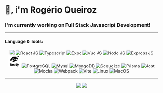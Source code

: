 # 👋, i'm Rogério Queiroz

### I'm currently working on Full Stack Javascript Development!

------

#### Language & Tools:
<div align="center">
  <img width=40 src="https://cdn.jsdelivr.net/gh/devicons/devicon/icons/javascript/javascript-original.svg" />
	<img width=40 alt="React JS" src="https://cdn.jsdelivr.net/gh/devicons/devicon/icons/react/react-original.svg" />
	<img width=40 alt="Typescript" src="https://cdn.jsdelivr.net/gh/devicons/devicon/icons/typescript/typescript-original.svg" />
	<img width=40 alt="Expo" src="https://cdn.icon-icons.com/icons2/2389/PNG/512/expo_logo_icon_145293.png" />
	<img width=40 alt="Vue JS" src="https://cdn.jsdelivr.net/gh/devicons/devicon/icons/vuejs/vuejs-original.svg" />
	<img width=40 alt="Node JS" src="https://cdn.jsdelivr.net/gh/devicons/devicon/icons/nodejs/nodejs-original.svg" />
	<img width=40 alt="Express JS" src="https://cdn.jsdelivr.net/gh/devicons/devicon/icons/express/express-original-wordmark.svg" />
	<img width=40 alt="Fastify" src="https://raw.githubusercontent.com/github/explore/d236cc6153f7ab3e68694234be43003b74cfe151/topics/fastify/fastify.png" />
	<img width=40 alt="PostgreSQL"src="https://cdn.jsdelivr.net/gh/devicons/devicon/icons/postgresql/postgresql-original.svg" />
	<img width=40 alt="Mysql" src="https://cdn.jsdelivr.net/gh/devicons/devicon/icons/mysql/mysql-original.svg" />
	<img width=40 alt="MongoDB" src="https://cdn.jsdelivr.net/gh/devicons/devicon/icons/mongodb/mongodb-original.svg" />
	<img width=40 alt="Sequelize" src="https://cdn.jsdelivr.net/gh/devicons/devicon/icons/sequelize/sequelize-original.svg" />
	<img width=60 height=40 alt="Prisma" src="https://cdn.worldvectorlogo.com/logos/prisma-2.svg" />
	<img width=40 alt="Jest" src="https://cdn.jsdelivr.net/gh/devicons/devicon/icons/jest/jest-plain.svg" />
	<img width=40 alt="Mocha" src="https://cdn.jsdelivr.net/gh/devicons/devicon/icons/mocha/mocha-plain.svg" />
	<img width=40 alt="Webpack" src="https://cdn.jsdelivr.net/gh/devicons/devicon/icons/webpack/webpack-original.svg" />
	<img width=40 alt="Vite" src="https://vitejs.dev/logo.svg" />
	<img width=40 alt="Linux" src="https://cdn.jsdelivr.net/gh/devicons/devicon/icons/linux/linux-original.svg" />
	<img width=40 alt="MacOS" src="https://cdn.jsdelivr.net/gh/devicons/devicon/icons/apple/apple-original.svg" />
</div>

------

<div align="center">
	<a href="https://github.com/rogeriomq/github-readme-stats">
  	<img align="center" src="https://github-readme-stats.vercel.app/api?username=rogeriomq&include_all_commits=true&count_private=true&show_icons=true&theme=vue-dark" />
	</a>
	<a href="">
		<img align="center" src="https://github-readme-stats.vercel.app/api/top-langs/?username=rogeriomq&layout=compact&hide=java&theme=vue-dark" />
	</a>
</div>

